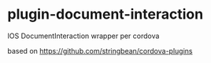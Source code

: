 plugin-document-interaction
===========================

IOS DocumentInteraction wrapper per cordova

based on https://github.com/stringbean/cordova-plugins

